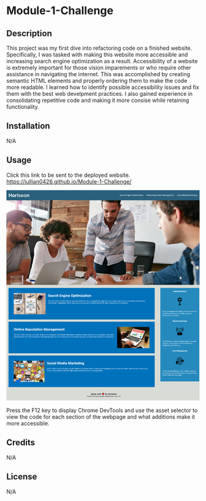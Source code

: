 # Module-1-Challenge

## Description

This project was my first dive into refactoring code on a finished website. Specifically, I was tasked with making this website more accessible and increasing search engine optimization as a result. Accessibility of a website is extremely important for those vision imparements or who require other assistance in navigating the internet. This was accomplished by creating semantic HTML elements and properly ordering them to make the code more readable. I learned how to identify possible accessibility issues and fix them with the best web develpment practices. I also gained experience in consolidating repetitive code and making it more consise while retaining functionality.

## Installation

N/A

## Usage

Click this link to be sent to the deployed website.
https://jullian0426.github.io/Module-1-Challenge/

![alt text](./assets/images/screenshot.png)

Press the F12 key to display Chrome DevTools and use the asset selector to view the code for each section of the webpage and what additions make it more accessible.

## Credits

N/A

## License

N/A